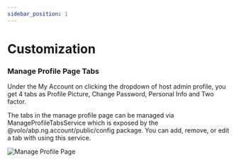 ```yaml
---
sidebar_position: 1
---
```


# Customization

### Manage Profile Page Tabs

Under the My Account on clicking the dropdown of host admin profile, you get 4 tabs as Profile Picture, Change Password, Personal Info and Two factor.

The tabs in the manage profile page can be managed via ManageProfileTabsService which is exposed by the @volo/abp.ng.account/public/config package. You can add, remove, or edit a tab with using this service.

![Manage Profile Page](https://raaghustorageaccount.blob.core.windows.net/raaghu-docs/my-account.png)
